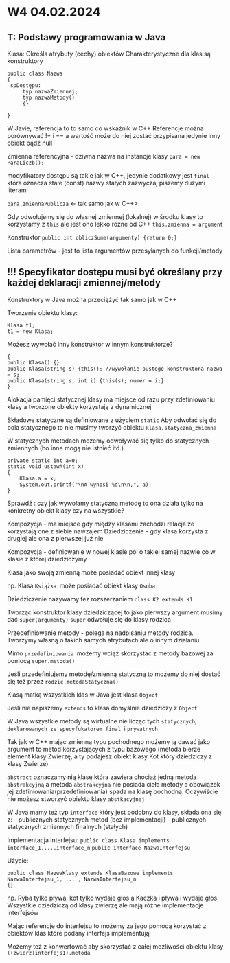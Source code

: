 W4 04.02.2024
===
T: Podstawy programowania w Java
---
Klasa: Określa atrybuty (cechy) obiektów
Charakterystyczne dla klas są konstruktory

```
public class Nazwa
{
 spDostępu:
     typ nazwaZmiennej;
     typ nazwaMetody()
     {}
     
}
```
W Javie, referencja to to samo co wskaźnik w C++
Referencje można porównywać != i == a wartość może do niej zostać przypisana jedynie inny obiekt bądź null

Zmienna referencyjna - dziwna nazwa na instancje klasy
`para = new ParaLiczb();`

modyfikatory dostępu są takie jak w C++, jedynie dodatkowy jest `final` która oznacza stałe (const)
nazwy stałych zazwyczaj piszemy dużymi literami

`para.zmiennaPublicza` <- tak samo jak w C++>

Gdy odwołujemy się do własnej zmiennej (lokalnej) w środku klasy to korzystamy z `this` ale jest ono lekko różne od C++ `this.zmienna = argument`

Konstruktor `public int obliczSume(argumenty) {return 0;}`

Lista parametrów - jest to lista argumentów przesyłanych do funkcji/metody

!!! Specyfikator dostępu musi być określany przy każdej deklaracji zmiennej/metody
---
Konstruktory w Java można przeciążyć tak samo jak w C++

Tworzenie obiektu klasy:
```
Klasa t1;
t1 = new Klasa;
```
Możesz wywołać inny konstruktor w innym konstruktorze?
```
{
public Klasa() {}
public Klasa(string s) {this(); //wywołanie pustego konstruktora nazwa = s; 
public Klasa(string s, int i) {this(s); numer = i;}
}
```

Alokacja pamięci statycznej klasy ma miejsce od razu przy zdefiniowaniu klasy a tworzone obiekty korzystają z dynamicznej

Składowe statyczne są definiowane z użyciem `static`
Aby odwołać się do pola statycznego to nie musimy tworzyć obiektu `klasa.statyczna_zmienna`

W statycznych metodach możemy odwoływać się tylko do statycznych zmiennych (bo inne mogą nie istnieć itd.)

```
private static int a=0;
static void ustawA(int x)
{
    Klasa.a = x;
    System.out.printf("\nA wynosi %d\n\n,", a);
}
```
Sprawdź : czy jak wywołamy statyczną metodę to ona działa tylko na konkretny obiekt klasy czy na wszystkie?

Kompozycja - ma miejsce gdy między klasami zachodzi relacja że korzystają one z siebie nawzajem
Dziedziczenie - gdy klasa korzysta z drugiej ale ona z pierwszej już nie

Kompozycja - definiowanie w nowej klasie pól o takiej samej nazwie co w klasie z której dziedziczymy

Klasa jako swoją zmienną może posiadać obiekt innej klasy 

np. Klasa `Książka `może posiadać obiekt klasy `Osoba`

Dziedziczenie nazywamy tez rozszerzaniem
`class K2 extends K1`

Tworząc konstruktor klasy dziedziczącej to jako pierwszy argument musimy dać `super(argumenty)`
`super` odwołuje się do klasy rodzica

Przedefiniowanie metody - polega na nadpisaniu metody rodzica. Tworzymy własną o takich samych atrybutach ale o innym działaniu

Mimo `przedefiniowania `możemy wciąż skorzystać z metody bazowej za pomocą `super.metoda()`

Jeśli przedefiniujemy metodę/zmienną statyczną to możemy do niej dostać się też przez `rodzic.metodaStatyczna()`

Klasą matką wszystkich klas w Java jest klasa `Object`

Jeśli nie napiszemy `extends` to klasa domyślnie dziedziczy z `Object`

W Java wszystkie metody są wirtualne nie licząc tych `statycznych`, `deklarowanych ze specyfukatorem final `i `prywatnych`

Tak jak w C++ mając zmienną typu pochodnego możemy ją dawać jako argument to metod korzystających z typu bazowego (metoda bierze element klasy Zwierzę, a ty podajesz obiekt klasy Kot który dziedziczy z klasy Zwierzę)

`abstract` oznaczamy nią klasę która zawiera chociaż jedną metoda `abstrakcyjną` a metoda `abstrakcyjna` nie posiada ciała metody a obowiązek jej zdefiniowania(przedefiniowania) spada na klasę pochodną.
Oczywiście nie możesz stworzyć obiektu klasy `abstkacyjnej`
 
W Java mamy też typ `interface` który jest podobny do klasy, składa ona się z:
    - publicznych statycznych metod (bez implementacji)
    - publicznych statycznych zmiennych finalnych (stałych)

Implementacja interfejsu: `public class Klasa implements interface_1,...,interface_n`
`public interface NazwaInterfejsu`
 
Użycie: 
```
public class NazwaKlasy extends KlasaBazowe implements NazwaInterfejsu_1, ... , NazwaInterfejsu_n
{}
```

np. Ryba tylko pływa, kot tylko wydaje głos a Kaczka i pływa i wydaje głos. Wszystkie dziedziczą od klasy zwierzę ale mają różne implementacje interfejsów

Mając referencje do interfejsu to możemy za jego pomocą korzystać z obiektów klas które podany interfejs implementują

Możemy też z konwertować aby skorzystać z całej możliwości obiektu klasy
`((zwierz)interfejs1).metoda`

